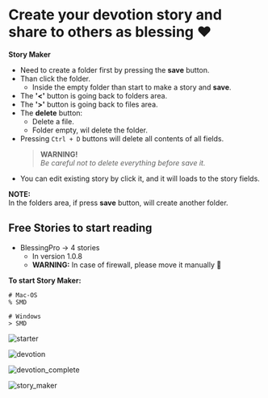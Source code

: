 # Create your devotion story and share to others as blessing ❤️

**Story Maker**  

* Need to create a folder first by pressing the **save** button.
* Than click the folder.
  * Inside the empty folder than start to make a story and **save**.
* The **'<'** button is going back to folders area.
* The **'>'** button is going back to files area.
* The **delete** button:
  * Delete a file.
  * Folder empty, wil delete the folder.
* Pressing ```Ctrl + D``` buttons will delete all contents of all fields.  
  > **WARNING!**  
  _Be careful not to delete everything before save it._
* You can edit existing story by click it, and it will loads to the story fields.

**NOTE:**  
In the folders area, if press **save** button, will create another folder.

## Free Stories to start reading

* BlessingPro → 4 stories
  * In version 1.0.8
  * **WARNING:** In case of firewall, please move it manually 🙏

**To start Story Maker:**

  ```Terminal
  # Mac-OS
  % SMD 

  # Windows
  > SMD
  ```

![starter](pictures/starter.png)

![devotion](pictures/devotion.png)

![devotion_complete](pictures/devotion_complete.png)

![story_maker](pictures/story_maker.png)
